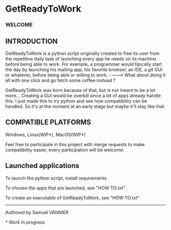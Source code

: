 # GetReadyToWork


### WELCOME


## INTRODUCTION

GetReadyToWork is a python script originally created to free its user from the repetitive daily task of launching every app he needs on its machine before being able to work.
For exemple, a programmer would tipically start the day by launching his mailing app, his favorite browser, an IDE, a git GUI or whatever, before being able or willing to work.
----> What about doing it all with one click and go fetch some coffee instead ?

GetReadyToWork was born because of that, but is not meant to be a lot more... Creating a GUI would be overkill since a lot of apps already handle this.
I just made this to try python and see how compatibility can be handled.
So it's at the moment at an early stage but maybe it'll stay like that.


## COMPATIBLE PLATFORMS

Windows, Linux(WIP*), MacOS(WIP*)

Feel free to participate in this project with merge requests to make compatibility easier, every participation will be welcome.

## Launched applications

To launch the python script, install requirements.

To choose the apps that are launched, see "HOW TO.txt"

To create an executable of GetReadyToWork, see "HOW TO.txt"





---
Authored by Samuel VANNIER



\* Work in progress






